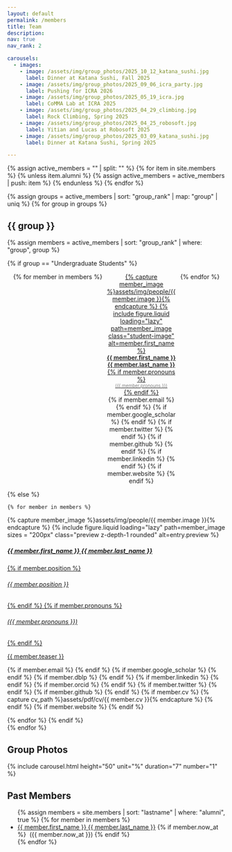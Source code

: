 ```yaml
---
layout: default
permalink: /members
title: Team
description:
nav: true
nav_rank: 2

carousels:
  - images:
    - image: /assets/img/group_photos/2025_10_12_katana_sushi.jpg
      label: Dinner at Katana Sushi, Fall 2025
    - image: /assets/img/group_photos/2025_09_06_icra_party.jpg
      label: Pushing for ICRA 2026
    - image: /assets/img/group_photos/2025_05_19_icra.jpg
      label: CoMMA Lab at ICRA 2025
    - image: /assets/img/group_photos/2025_04_29_climbing.jpg
      label: Rock Climbing, Spring 2025
    - image: /assets/img/group_photos/2025_04_25_robosoft.jpg
      label: Yitian and Lucas at Robosoft 2025
    - image: /assets/img/group_photos/2025_03_09_katana_sushi.jpg
      label: Dinner at Katana Sushi, Spring 2025

---
```


<style>
.student-grid-tile {
    max-width: 160px;
    text-align: center;
}

.student-grid-tile .student-image {
    width: 150px;
    height: 150px;
    object-fit: cover;
    border-radius: 5%;
    margin-bottom: 5px;
}

.student-grid-tile .student-name {
    font-size: 0.85rem;
    font-weight: 600;
}

.student-grid-tile .student-subtitle {
    font-size: 0.65rem;
    color: grey;
}

.student-grid-tile .student-links {
    font-size: 0.75rem;
}

.student-grid-container {
    display: flex;
    flex-wrap: wrap;
    justify-content: center;
    gap: 10px;
}
</style>

{% assign active_members = "" | split: "" %}
{% for item in site.members %}
  {% unless item.alumni %}
    {% assign active_members = active_members | push: item %}
  {% endunless %}
{% endfor %}

{% assign groups = active_members | sort: "group_rank" | map: "group" | uniq %}
{% for group in groups %}

## {{ group }}

{% assign members = active_members | sort: "group_rank" | where: "group", group %}

{% if group == "Undergraduate Students" %}
<!-- Grid layout for undergraduate students -->
<div class="student-grid-container">
    {% for member in members %}
    <div class="student-grid-tile">
        <a href="{{ member.url }}">
            {% capture member_image %}assets/img/people/{{ member.image }}{% endcapture %}
            {% include figure.liquid loading="lazy" path=member_image class="student-image" alt=member.first_name %}
            <div class="student-name">{{ member.first_name }} {{ member.last_name }}</div>
            {% if member.pronouns %}<div class="student-subtitle">({{ member.pronouns }})</div>{% endif %}
        </a>
        <div>
            {% if member.email %}
                <a href="mailto:{{ member.email | encode_email }}" title="Email"><i class="fas fa-envelope"></i></a>
            {% endif %}
            {% if member.google_scholar %}
                <a href="https://scholar.google.com/citations?user={{ member.google_scholar }}" target="_blank"><i class="ai ai-google-scholar"></i></a>
            {% endif %}
            {% if member.twitter %}
                <a href="https://twitter.com/{{ member.twitter }}" target="_blank"><i class="fab fa-twitter"></i></a>
            {% endif %}
            {% if member.github %}
                <a href="https://github.com/{{ member.github }}" target="_blank" title="GitHub"><i class="fab fa-github"></i></a>
            {% endif %}
            {% if member.linkedin %}
                <a href="https://linkedin.com/in/{{ member.linkedin }}/" target="_blank" title="LinkedIn"><i class="fab fa-linkedin"></i></a>
            {% endif %}
            {% if member.website %}
                <a href="{{ member.website }}" target="_blank" title="Website"><i class="fas fa-globe"></i></a>
            {% endif %}
        </div>
    </div>
    {% endfor %}
</div>

{% else %}
<!-- Standard layout for other groups -->
    {% for member in members %}
<p style="margin-bottom:10px">
    <div class="card hoverable">
        <div class="row no-gutters">
            <div class="col-5 col-xs-3 col-sm-3 col-md-2">
            {% capture member_image %}assets/img/people/{{ member.image }}{% endcapture %}
            {%
                include figure.liquid
                loading="lazy"
                path=member_image
                sizes = "200px"
                class="preview z-depth-1 rounded"
                alt=entry.preview
             %}
            </div>
            <div class="team col-7 col-xs-9 col-sm-9 col-md-10">
                <div class="card-body">
                    <a href="{{ member.url }}">
                    <h5 class="card-title">{{ member.first_name }} {{ member.last_name }}</h5>
                    {% if member.position %}<h6 class="card-subtitle mb-2 text-muted">{{ member.position }}</h6>{% endif %}
                    {% if member.pronouns %}<h6 class="card-subtitle mb-2 text-muted">({{ member.pronouns }})</h6>{% endif %}
                    <p class="card-text">
                        {{ member.teaser }}
                    </p>
                    </a>
                    <div>
                    {% if member.email %}
                        <a href="mailto:{{ member.email | encode_email }}"><i class="fas fa-envelope"></i></a>
                    {% endif %}
                    {% if member.google_scholar %}
                        <a href="https://scholar.google.com/citations?user={{ member.google_scholar }}" target="_blank"><i class="ai ai-google-scholar"></i></a>
                    {% endif %}
                    {% if member.dblp %}
                        <a href="https://dblp.org/pid/{{ member.dblp }}.html" target="_blank"><i class="ai ai-dblp"></i></a>
                    {% endif %}
                    {% if member.linkedin %}
                        <a href="https://linkedin.com/in/{{ member.linkedin }}/" target="_blank"><i class="fab fa-linkedin"></i></a>
                    {% endif %}
                    {% if member.orcid %}
                        <a href="https://orcid.org/{{ member.orcid }}" target="_blank"><i class="fab fa-orcid"></i></a>
                    {% endif %}
                    {% if member.twitter %}
                        <a href="https://twitter.com/{{ member.twitter }}" target="_blank"><i class="fab fa-twitter"></i></a>
                    {% endif %}
                    {% if member.github %}
                        <a href="https://github.com/{{ member.github }}" target="_blank"><i class="fab fa-github"></i></a>
                    {% endif %}
                    {% if member.cv %}
                    {% capture cv_path %}assets/pdf/cv/{{ member.cv }}{% endcapture %}
                        <a href="{{ cv_path | relative_url }}" target="_blank"><i class="ai ai-cv"></i></a>
                    {% endif %}
                    {% if member.website %}
                        <a href="{{ member.website }}" target="_blank"><i class="fas fa-globe"></i></a>
                    {% endif %}
                    </div>
                </div>
            </div>
        </div>
    </div>
    </p>
    {% endfor %}
{% endif %}
<br>
{% endfor %}

<h2>Group Photos</h2>
{% include carousel.html height="50" unit="%" duration="7" number="1" %}

<br>
<h2>Past Members</h2>

<ul>
{% assign members = site.members | sort: "lastname" | where: "alumni", true %}
{% for member in members %}
<li>
<a href="{{member.url}}">{{ member.first_name }} {{ member.last_name }}</a>
{% if member.now_at %}
&nbsp;({{ member.now_at }})
{% endif %}
</li>
{% endfor %}
<ul>
